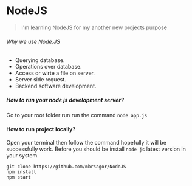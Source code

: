 # NodeJS
> I'm learning NodeJS for my another new projects purpose
###### Why we use Node.JS
- Querying database.
- Operations over database.
- Access or wirte a file on server.
- Server side request.
- Backend software development.

##### How to run your node js development server?
Go to your root folder run run the command ``node app.js``

#### How to run project locally?
Open your terminal then follow the command hopefully it will be successfully work. Before you should be install `node js` latest version in your system.
```angular
git clone https://github.com/mbrsagor/NodeJS
npm install
npm start
```
